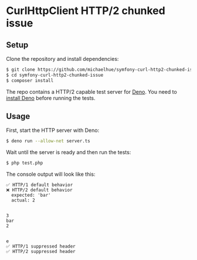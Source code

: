 # CurlHttpClient HTTP/2 chunked issue

## Setup

Clone the repository and install dependencies:

```bash
$ git clone https://github.com/michaelhue/symfony-curl-http2-chunked-issue.git
$ cd symfony-curl-http2-chunked-issue
$ composer install
```

The repo contains a HTTP/2 capable test server for [Deno](https://deno.com). You need to [install Deno](https://docs.deno.com/runtime/manual#install-deno) before running the tests.

## Usage

First, start the HTTP server with Deno:

```bash
$ deno run --allow-net server.ts
```

Wait until the server is ready and then run the tests:

```bash
$ php test.php
```

The console output will look like this:

```
✅ HTTP/1 default behavior
❌ HTTP/2 default behavior
  expected: 'bar'
  actual: 2


3
bar
2


e
✅ HTTP/1 suppressed header
✅ HTTP/2 suppressed header
```
